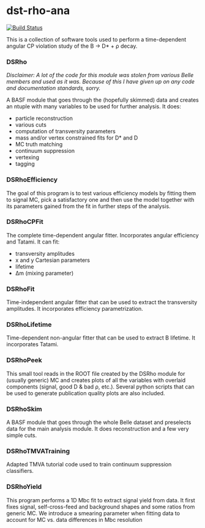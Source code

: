 # dst-rho-ana

[![Build Status](https://travis-ci.org/dcervenkov/dst-rho-ana.svg?branch=master)](https://travis-ci.org/dcervenkov/dst-rho-ana)

This is a collection of software tools used to perform a time-dependent angular CP violation study of the B → D* + ρ decay. 

### DSRho
*Disclaimer: A lot of the code for this module was stolen from various Belle members and used as it was. Because of this I have given up on any code and documentation standards, sorry.*

A BASF module that goes through the (hopefully skimmed) data and creates an ntuple with many variables to be used for further analysis. It does:
 - particle reconstruction
 - various cuts
 - computation of transversity parameters
 - mass and/or vertex constrained fits for D* and D
 - MC truth matching
 - continuum suppression
 - vertexing
 - tagging

### DSRhoEfficiency
The goal of this program is to test various efficiency models by fitting them to signal MC, pick a satisfactory one and then use the model together with its parameters gained from the fit in further steps of the analysis.

### DSRhoCPFit
The complete time-dependent angular fitter. Incorporates angular efficiency and Tatami. It can fit:
 - transversity amplitudes 
 - x and y Cartesian parameters 
 - lifetime
 - Δm (mixing parameter)

### DSRhoFit
Time-independent angular fitter that can be used to extract the transversity amplitudes. It incorporates efficiency parametrization.

### DSRhoLifetime
Time-dependent non-angular fitter that can be used to extract B lifetime. It incorporates Tatami.

### DSRhoPeek
This small tool reads in the ROOT file created by the DSRho module for (usually generic) MC and creates plots of all the variables with overlaid components (signal, good D & bad ρ, etc.). Several python scripts that can be used to generate publication quality plots are also included. 

### DSRhoSkim
A BASF module that goes through the whole Belle dataset and preselects data for the main analysis module. It does reconstruction and a few very simple cuts.

### DSRhoTMVATraining
Adapted TMVA tutorial code used to train continuum suppression classifiers.

### DSRhoYield
This program performs a 1D Mbc fit to extract signal yield from data. It first fixes signal, self-cross-feed and background shapes and some ratios from generic MC. We introduce a smearing parameter when fitting data to account for MC vs. data differences in Mbc resolution
